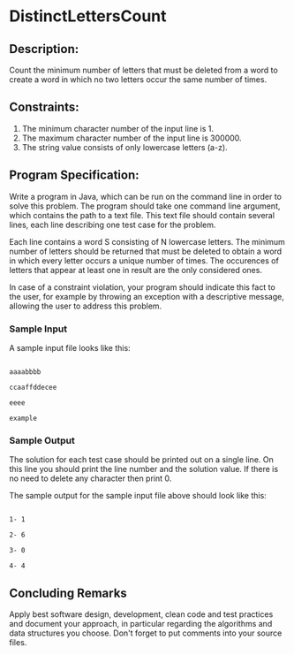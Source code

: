 # DistinctLettersCount

## Description:
Count the minimum number of letters that must be deleted from a word to create a word in which no two letters occur the same number of times.


## Constraints:

1. The minimum character number of the input line is 1.
2. The maximum character number of the input line is 300000.
3. The string value consists of only lowercase letters (a-z).

## Program Specification:

Write a program in Java, which can be run on the command line in order to solve this problem. 
The program should take one command line argument, which contains the path to a text file. 
This text file should contain several lines, each line describing one test case for the problem.


Each line contains a word S consisting of N lowercase letters. 
The minimum number of letters should be returned that must be deleted to obtain a word in which every letter occurs a unique number of times. 
The occurences of letters that appear at least one in result are the only considered ones.


In case of a constraint violation, your program should indicate this fact to the user, 
for example by throwing an exception with a descriptive message, allowing the user to address this problem.


### Sample Input

A sample input file looks like this:


```

aaaabbbb

ccaaffddecee

eeee

example

```


### Sample Output

The solution for each test case should be printed out on a single line. 
On this line you should print the line number and the solution value. 
If there is no need to delete any character then print 0.


The sample output for the sample input file above should look like this:



```

1- 1

2- 6

3- 0

4- 4

```


## Concluding Remarks


Apply best software design, development, clean code and test practices and document your approach, 
in particular regarding the algorithms and data structures you choose. Don't forget to put comments into your source files. 
